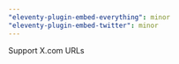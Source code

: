 ```yaml
---
"eleventy-plugin-embed-everything": minor
"eleventy-plugin-embed-twitter": minor
---
```


Support X.com URLs
